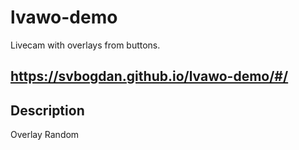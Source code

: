 # lvawo-demo
Livecam with overlays from buttons.

## https://svbogdan.github.io/lvawo-demo/#/

## Description
Overlay Random
